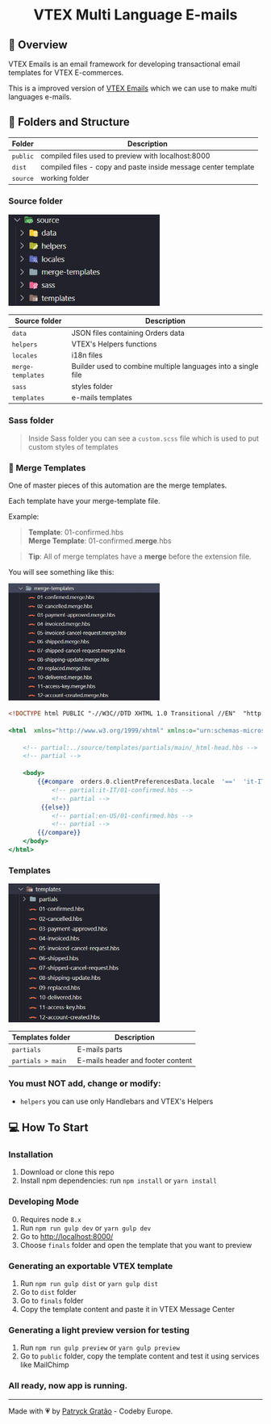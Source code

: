 <h1 align="center">
    VTEX Multi Language E-mails
</h1>

## :rocket: Overview

VTEX Emails is an email framework for developing transactional email templates for VTEX E-commerces.

This is a improved version of [VTEX Emails](https://github.com/vtex/vtex-emails) which we can use to make multi languages e-mails.

## :open_file_folder: Folders and Structure

  | Folder | Description |
  |--|--|
  |`public`	| compiled files used to preview with localhost:8000 |
  |`dist`  |compiled files - copy and paste inside message center template  |
  |`source` |working folder  |

### Source folder

  <img src="./gitlab/source-folder-view.JPG" alt="Source Folder" width="300"/>

  | Source folder| Description |
  |--|--|
  |`data`  |  JSON files containing Orders data|
  | `helpers` | VTEX's Helpers functions |
  | `locales` |i18n files  |
  | `merge-templates` |Builder used to combine multiple languages ​​into a single file  |
  | `sass` |styles folder  |
  | `templates` |e-mails templates  |


### Sass folder

> Inside Sass folder you can see a `custom.scss` file which is used to put custom styles of templates

### :pushpin: Merge Templates

One of master pieces of this automation are the merge templates.

Each template have your merge-template file.

Example:
> **Template**: 01-confirmed.hbs <br>
> **Merge Template**: 01-confirmed.**merge**.hbs

>**Tip**: All of merge templates have a **merge** before the extension file.

You will see something like this:

  <img src="./gitlab/merge-templates.JPG" alt="Merge Templates Folder" width="300"/>

```handlebars
<!DOCTYPE html PUBLIC "-//W3C//DTD XHTML 1.0 Transitional //EN"  "http://www.w3.org/TR/xhtml1/DTD/xhtml1-transitional.dtd">

<html  xmlns="http://www.w3.org/1999/xhtml" xmlns:o="urn:schemas-microsoft-com:office:office" xmlns:v="urn:schemas-microsoft-com:vml">

	<!-- partial:../source/templates/partials/main/_html-head.hbs -->
	<!-- partial -->

	<body>
		{{#compare  orders.0.clientPreferencesData.locale  '=='  'it-IT'  }}
			<!-- partial:it-IT/01-confirmed.hbs -->
			<!-- partial -->
		 {{else}}
			<!-- partial:en-US/01-confirmed.hbs -->
			<!-- partial -->
		{{/compare}}
	</body>
</html>
```
### Templates

 <img src="./gitlab/templates-emails.JPG" alt="Templates Folder" width="300"/>

  | Templates folder| Description |
  |--|--|
  |`partials`  |  E-mails parts|
  | `partials > main` | E-mails header and footer content|


### You must NOT add, change or modify:

- `helpers` you can use only Handlebars and VTEX's Helpers

## :computer: How To Start

### Installation

1.  Download or clone this repo
2.  Install npm dependencies: run `npm install` or `yarn install`

### Developing Mode

0.  Requires node `8.x`
1.  Run `npm run gulp dev` or `yarn gulp dev`
2.  Go to [http://localhost:8000/](http://localhost:8000/)
3.  Choose `finals` folder and open the template that you want to preview

### Generating an exportable VTEX template

1.  Run `npm run gulp dist` or `yarn gulp dist`
2.  Go to `dist` folder
3.  Go to `finals` folder
4.  Copy the template content and paste it in VTEX Message Center

### Generating a light preview version for testing

1.  Run `npm run gulp preview` or  `yarn gulp preview`
2.  Go to `public` folder, copy the template content and test it using services like MailChimp


### All ready, now app is running.

---

Made with 💗 by [Patryck Gratão]('https://www.linkedin.com/in/ppgratao/') - Codeby Europe.
